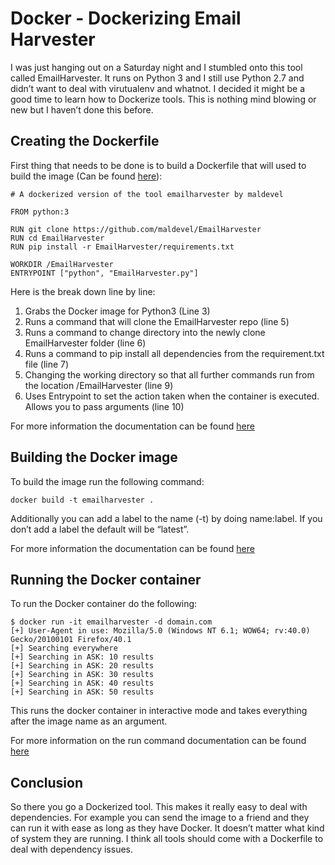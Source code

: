 # Docker - Dockerizing Email Harvester

I was just hanging out on a Saturday night and I stumbled onto this tool called EmailHarvester. It runs on Python 3 and I still use Python 2.7 and didn’t want to deal with virutualenv and whatnot. I decided it might be a good time to learn how to Dockerize tools. This is nothing mind blowing or new but I haven’t done this before.

## Creating the Dockerfile

First thing that needs to be done is to build a Dockerfile that will used to build the image (Can be found [here](https://github.com/sneakerhax/Runbooks/blob/master/Docker/emailharvester/Dockerfile)):

```
# A dockerized version of the tool emailharvester by maldevel

FROM python:3

RUN git clone https://github.com/maldevel/EmailHarvester
RUN cd EmailHarvester
RUN pip install -r EmailHarvester/requirements.txt

WORKDIR /EmailHarvester
ENTRYPOINT ["python", "EmailHarvester.py"]
```

Here is the break down line by line:

1. Grabs the Docker image for Python3 (Line 3)
2. Runs a command that will clone the EmailHarvester repo (line 5)
3. Runs a command to change directory into the newly clone EmailHarvester folder (line 6)
4. Runs a command to pip install all dependencies from the requirement.txt file (line 7)
5. Changing the working directory so that all further commands run from the location /EmailHarvester (line 9)
6. Uses Entrypoint to set the action taken when the container is executed. Allows you to pass arguments (line 10)

For more information the documentation can be found [here](https://docs.docker.com/engine/reference/builder/)

## Building the Docker image

To build the image run  the following command:

```
docker build -t emailharvester .
```

Additionally you can add a label to the name (-t) by doing name:label. If you don’t add a label the default will be “latest”.

For more information the documentation can be found [here](https://docs.docker.com/engine/reference/commandline/build/)

## Running the Docker container

To run the Docker container do the following:

```
$ docker run -it emailharvester -d domain.com
[+] User-Agent in use: Mozilla/5.0 (Windows NT 6.1; WOW64; rv:40.0) Gecko/20100101 Firefox/40.1
[+] Searching everywhere
[+] Searching in ASK: 10 results
[+] Searching in ASK: 20 results
[+] Searching in ASK: 30 results
[+] Searching in ASK: 40 results
[+] Searching in ASK: 50 results
```

This runs the docker container in interactive mode and takes everything after the image name as an argument.

For more information on the run command documentation can be found [here](https://docs.docker.com/engine/reference/commandline/run/)

## Conclusion

So there you go a Dockerized tool. This makes it really easy to deal with dependencies. For example you can send the image to a friend and they can run it with ease as long as they have Docker. It doesn’t matter what kind of system they are running. I think all tools should come with a Dockerfile to deal with dependency issues.
